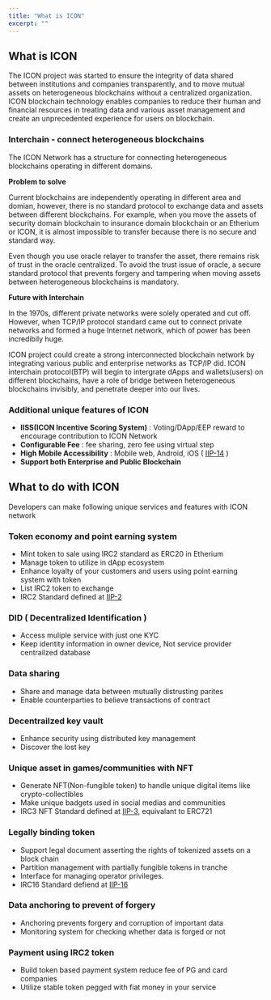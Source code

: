 ```yaml
---
title: "What is ICON"
excerpt: ""
---
```


## What is ICON

The ICON project was started to ensure the integrity of data shared between institutions and companies transparently, and to move mutual assets on heterogeneous blockchains without a centralized organization. 
ICON blockchain technology enables companies to reduce their human and financial resources in treating data and various asset management and create an unprecedented experience for users on blockchain.

### Interchain - connect heterogeneous blockchains 
The ICON Network has a structure for connecting heterogeneous blockchains operating in different domains. 

**Problem to solve**

Current blockchains are independently operating in different area and domian, however, there is no standard protocol to exchange data and assets between different blockchains.
For example, when you move the assets of security domain blockchain to insurance domain blockchain or an Etherium or ICON, it is almost impossible to transfer because there is no secure and standard way. 

Even though you use oracle relayer to transfer the asset, there remains risk of trust in the oracle centralized. To avoid the trust issue of oracle, a secure standard protocol that prevents forgery and tampering when moving assets between heterogeneous blockchains is mandatory.

**Future with Interchain**

In the 1970s, different private networks were solely operated and cut off. 
However, when TCP/IP protocol standard came out to connect private networks and formed a huge Internet network, which of power has been incredibily huge.

ICON project could create a strong interconnected blockchain network by integrating various public and enterprise networks as TCP/IP did. 
ICON interchain protocol(BTP) will begin to intergrate dApps and wallets(users) on different blockchains, have a role of bridge between heterogeneous blockchains invisibly, and penetrate deeper into our lives.

### Additional unique features of ICON
- **IISS(ICON Incentive Scoring System)** : Voting/DApp/EEP reward to encourage contribution to ICON Network  
- **Configurable Fee** : fee sharing, zero fee using virtual step
- **High Mobile Accessibility** : Mobile web, Android, iOS ( [IIP-14](https://github.com/icon-project/IIPs/blob/master/IIPS/iip-14.md) )
- **Support both Enterprise and Public Blockchain**  


## What to do with ICON

Developers can make following unique services and features with ICON network 

### Token economy and point earning system 
- Mint token to sale using IRC2 standard as ERC20 in Etherium
- Manage token to utilize in dApp ecosystem
- Enhance loyalty of your customers and users using point earning system with token 
- List IRC2 token to exchange
- IRC2 Standard defined at [IIP-2](https://github.com/icon-project/IIPs/blob/master/IIPS/iip-2.md)

### DID ( Decentralized Identification ) 
- Access muliple service with just one KYC
- Keep identity information in owner device, Not service provider centrailzed database

### Data sharing  
- Share and manage data between mutually distrusting parites 
- Enable counterparties to believe transactions of contract

### Decentrailzed key vault 
- Enhance security using distributed key management
- Discover the lost key   

### Unique asset in games/communities with NFT 
- Generate NFT(Non-fungible token) to handle unique digital items like crypto-collectibles
- Make unique badgets used in social medias and communities 
- IRC3 NFT Standard defined at [IIP-3](https://github.com/icon-project/IIPs/blob/master/IIPS/iip-3.md), equivalant to ERC721

### Legally binding token 
- Support legal document asserting the rights of tokenized assets on a block chain
- Partition management with partially fungible tokens in tranche
- Interface for managing operator privileges.
- IRC16 Standard defiend at [IIP-16](https://github.com/icon-project/IIPs/blob/master/IIPS/iip-16.md)

### Data anchoring to prevent of forgery
- Anchoring prevents forgery and corruption of important data
- Monitoring system for checking whether data is forged or not  

### Payment using IRC2 token
 - Build token based payment system reduce fee of PG and card companies  
 - Utilize stable token pegged with fiat money in your service 
 
